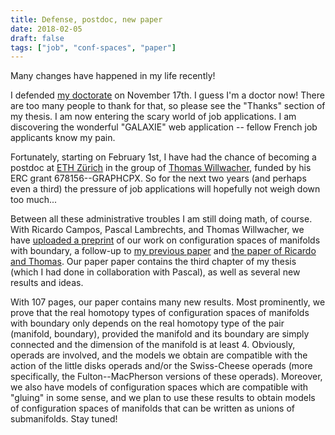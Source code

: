 ```yaml
---
title: Defense, postdoc, new paper
date: 2018-02-05
draft: false
tags: ["job", "conf-spaces", "paper"]
---
```


Many changes have happened in my life recently!

I defended [my doctorate](research/thesis) on November 17th.
I guess I'm a doctor now!
There are too many people to thank for that, so please see the "Thanks" section of my thesis.
I am now entering the scary world of job applications.
I am discovering the wonderful "GALAXIE" web application -- fellow French job applicants know my pain.

<!--more-->

Fortunately, starting on February 1st, I have had the chance of becoming a postdoc at [ETH Zürich](https://ethz.ch) in the group of [Thomas Willwacher](https://people.math.ethz.ch/~wilthoma/), funded by his ERC grant 678156--GRAPHCPX.
So for the next two years (and perhaps even a third) the pressure of job applications will hopefully not weigh down too much...

Between all these administrative troubles I am still doing math, of course.
With Ricardo Campos, Pascal Lambrechts, and Thomas Willwacher, we have [uploaded a preprint](research/config-boundary) of our work on configuration spaces of manifolds with boundary, a follow-up to [my previous paper](research/ls-model) and [the paper of Ricardo and Thomas](https://arxiv.org/abs/1604.02043).
Our paper paper contains the third chapter of my thesis (which I had done in collaboration with Pascal), as well as several new results and ideas.

With 107 pages, our paper contains many new results.
Most prominently, we prove that the real homotopy types of configuration spaces of manifolds with boundary only depends on the real homotopy type of the pair (manifold, boundary), provided the manifold and its boundary are simply connected and the dimension of the manifold is at least 4.
Obviously, operads are involved, and the models we obtain are compatible with the action of the little disks operads and/or the Swiss-Cheese operads (more specifically, the Fulton--MacPherson versions of these operads).
Moreover, we also have models of configuration spaces which are compatible with "gluing" in some sense, and we plan to use these results to obtain models of configuration spaces of manifolds that can be written as unions of submanifolds.
Stay tuned!
